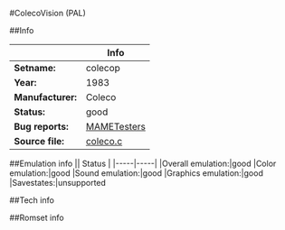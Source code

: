 #ColecoVision (PAL)

##Info

||Info|
|-----|-----|
|**Setname:**|colecop
|**Year:**|1983
|**Manufacturer:**|Coleco
|**Status:**|good
|**Bug reports:**|[MAMETesters](http://mametesters.org/view_all_set.php?type=1&temporary=y&search=coleco.c)
|**Source file:**|[coleco.c](https://github.com/mamedev/mame/blob/master/src/mess/drivers/coleco.c)

##Emulation info
|| Status |
|-----|-----|
|Overall emulation:|good
|Color emulation:|good
|Sound emulation:|good
|Graphics emulation:|good
|Savestates:|unsupported

##Tech info

##Romset info

<!--- START OF EDITED COMMENT DO NOT TOUCH TEXT ABOVE-->
